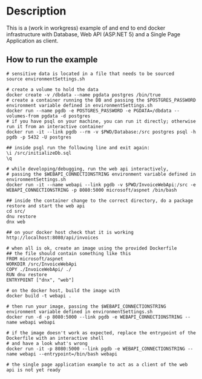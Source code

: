 Description
===========

This is a (work in workgress) example of and end to end docker infrastructure with Database, Web API (ASP.NET 5) and a Single Page Application as client.

How to run the example
----------------------

    # sensitive data is located in a file that needs to be sourced
    source environmentSettings.sh

    # create a volume to hold the data
    docker create -v /dbdata --name pgdata postgres /bin/true
    # create a container running the DB and passing the $POSTGRES_PASSWORD environment variable defined in environmentSettings.sh
    docker run --name pgdb -e POSTGRES_PASSWORD -e PGDATA=/dbdata --volumes-from pgdata -d postgres
    # if you have psql on your machine, you can run it directly; otherwise run it from an interactive container
    docker run -it --link pgdb --rm -v $PWD/Database:/src postgres psql -h pgdb -p 5432 -U postgres

    ## inside psgl run the following line and exit again:
    \i /src/initializeDb.sql
    \q

    # while developing/debugging, run the web api interactively,
    # passing the $WEBAPI_CONNECTIONSTRING environment variable defined in environmentSettings.sh
    docker run -it --name webapi --link pgdb -v $PWD/InvoiceWebApi:/src -e WEBAPI_CONNECTIONSTRING -p 8080:5000 microsoft/aspnet /bin/bash

    ## inside the container change to the correct directory, do a package restore and start the web api
    cd src/
    dnu restore
    dnx web
 
    ## on your docker host check that it is working
    http://localhost:8080/api/invoices

    # when all is ok, create an image using the provided Dockerfile
    ## the file should contain something like this
    FROM microsoft/aspnet
    WORKDIR /src/InvoiceWebApi
    COPY ./InvoiceWebApi/ ./
    RUN dnu restore
    ENTRYPOINT ["dnx", "web"]

    # on the docker host, build the image with
    docker build -t webapi .

    # then run your image, passing the $WEBAPI_CONNECTIONSTRING environment variable defined in environmentSettings.sh
    docker run -d -p 8080:5000 --link pgdb -e WEBAPI_CONNECTIONSTRING --name webapi webapi

    # if the image doesn't work as expected, replace the entrypoint of the Dockerfile with an interactive shell
    # and have a look what's wrong
    docker run -it -p 8080:5000 --link pgdb -e WEBAPI_CONNECTIONSTRING --name webapi --entrypoint=/bin/bash webapi

    # the single page application example to act as a client of the web api is not yet ready
